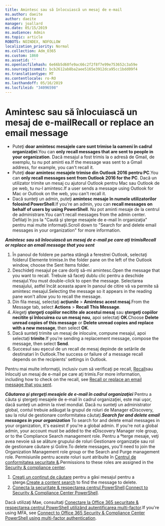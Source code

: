 ```yaml
---
title: Amintesc sau să înlocuiască un mesaj de e-mail
ms.author: daeite
author: daeite
manager: joallard
ms.date: 05/15/2019
ms.audience: Admin
ms.topic: article
ROBOTS: NOINDEX, NOFOLLOW
localization_priority: Normal
ms.collection: Adm_O365
ms.custom: 1860
ms.assetid: ''
ms.openlocfilehash: 6e66b5d60fe9ac66c2f2f8f7e99e753652c3a59e
ms.sourcegitcommit: bcb2612ab8ba2aee5165e3912dca95cc1bdd09f4
ms.translationtype: MT
ms.contentlocale: ro-RO
ms.lasthandoff: 05/16/2019
ms.locfileid: "34096598"
---
```

# <a name="recall-or-replace-an-email-message"></a><span data-ttu-id="e7b77-102">Amintesc sau să înlocuiască un mesaj de e-mail</span><span class="sxs-lookup"><span data-stu-id="e7b77-102">Recall or replace an email message</span></span>

- <span data-ttu-id="e7b77-103">Puteţi **doar amintesc mesajele care sunt trimise la oameni în cadrul organizaţiei**.</span><span class="sxs-lookup"><span data-stu-id="e7b77-103">You can **only recall messages that are sent to people in your organization**.</span></span> <span data-ttu-id="e7b77-104">Dacă mesajul a fost trimis la o adresă de Gmail, de exemplu, tu nu pot aminti ea.</span><span class="sxs-lookup"><span data-stu-id="e7b77-104">If the message was sent to a Gmail address, for example, you can't recall it.</span></span>
- <span data-ttu-id="e7b77-105">Puteţi **doar amintesc mesajele trimise din Outlook 2016 pentru PC**.</span><span class="sxs-lookup"><span data-stu-id="e7b77-105">You can **only recall messages sent from Outlook 2016 for the PC**.</span></span> <span data-ttu-id="e7b77-106">Dacă un utilizator trimite un mesaj cu ajutorul Outlook pentru Mac sau Outlook de pe web, tu nu-l amintesc.</span><span class="sxs-lookup"><span data-stu-id="e7b77-106">If a user sends a message using Outlook for Mac or Outlook on the web, you can't recall it.</span></span>
- <span data-ttu-id="e7b77-107">Dacă sunteţi un admin, puteţi **amintesc mesaje în numele utilizatorilor folosind PowerShell**.</span><span class="sxs-lookup"><span data-stu-id="e7b77-107">If you're an admin, you can **recall messages on behalf of users by using PowerShell**.</span></span> <span data-ttu-id="e7b77-108">Nu pot aminti mesaje de la centrul de administrare.</span><span class="sxs-lookup"><span data-stu-id="e7b77-108">You can't recall messages from the admin center.</span></span> <span data-ttu-id="e7b77-109">Defilaţi în jos la "Caută şi şterge mesajele de e-mail în organizaţia" pentru mai multe informaţii.</span><span class="sxs-lookup"><span data-stu-id="e7b77-109">Scroll down to "Search for and delete email messages in your organization" for more information.</span></span>

<span data-ttu-id="e7b77-110">***Amintesc sau să înlocuiască un mesaj de e-mail pe care aţi trimis***</span><span class="sxs-lookup"><span data-stu-id="e7b77-110">***Recall or replace an email message that you sent***</span></span>
1. <span data-ttu-id="e7b77-111">În panoul de foldere pe partea stângă a ferestrei Outlook, selectaţi folderul Elemente trimise.</span><span class="sxs-lookup"><span data-stu-id="e7b77-111">In the folder pane on the left of the Outlook window, choose the Sent Items folder.</span></span>
2. <span data-ttu-id="e7b77-112">Deschideţi mesajul pe care doriţi să-mi amintesc.</span><span class="sxs-lookup"><span data-stu-id="e7b77-112">Open the message that you want to recall.</span></span> <span data-ttu-id="e7b77-113">Trebuie să faceţi dublu clic pentru a deschide mesajul.</span><span class="sxs-lookup"><span data-stu-id="e7b77-113">You must double-click to open the message.</span></span> <span data-ttu-id="e7b77-114">Selectarea mesajului, astfel încât aceasta apare în panoul de citire vă va permite să amintesc mesajul.</span><span class="sxs-lookup"><span data-stu-id="e7b77-114">Selecting the message so it appears in the reading pane won't allow you to recall the message.</span></span>
3. <span data-ttu-id="e7b77-115">Din fila mesaj, selectaţi **acţiunile** > **Amintesc acest mesaj**.</span><span class="sxs-lookup"><span data-stu-id="e7b77-115">From the Message tab, select **Actions** > **Recall This Message**.</span></span>
4. <span data-ttu-id="e7b77-116">Alegeţi **ştergeţi copiilor necitite ale acestui mesaj** sau **ştergeţi copiilor necitite și înlocuirea cu un mesaj nou**, apoi selectaţi **OK**.</span><span class="sxs-lookup"><span data-stu-id="e7b77-116">Choose **Delete unread copies of this message** or **Delete unread copies and replace with a new message**, then select **OK**.</span></span>
5. <span data-ttu-id="e7b77-117">Dacă sunteţi trimite un mesaj de inlocuire, compune mesajul, apoi selectați **trimite**.</span><span class="sxs-lookup"><span data-stu-id="e7b77-117">If you’re sending a replacement message, compose the message, then select **Send**.</span></span>
6. <span data-ttu-id="e7b77-118">Succesul sau eşecul de un recall de mesaj depinde de setările de destinatari în Outlook.</span><span class="sxs-lookup"><span data-stu-id="e7b77-118">The success or failure of a message recall depends on the recipients' settings in Outlook.</span></span> 

<span data-ttu-id="e7b77-119">Pentru mai multe informaţii, inclusiv cum să verificaţi pe recall, [Recall](https://support.office.com/article/35027f88-d655-4554-b4f8-6c0729a723a0)sau înlocuiţi un mesaj de e-mail pe care aţi trimis.</span><span class="sxs-lookup"><span data-stu-id="e7b77-119">For more information, including how to check on the recall, see [Recall or replace an email message that you sent](https://support.office.com/article/35027f88-d655-4554-b4f8-6c0729a723a0).</span></span>

<span data-ttu-id="e7b77-120">***Căutarea şi ştergeţi mesajele de e-mail în cadrul organizaţiei*** Pentru a căuta şi ştergeţi mesajele de e-mail în cadrul organizaţiei, este mai uşor, dacă sunteţi un admin la nivel mondial. Dacă nu sunteţi un administrator global, contul trebuie adăugat la grupul de roluri de Manager eDiscovery, sau la rolul de gestionare conformitatea căutaţi.</span><span class="sxs-lookup"><span data-stu-id="e7b77-120">***Search for and delete email messages in your organization*** To search for and delete email messages in your organization, it's easiest if you're a global admin. If you're not a global admin, your account must be added to the eDiscovery Manager role group, or to the Compliance Search management role.</span></span> <span data-ttu-id="e7b77-121">Pentru a ºterge mesaje, veţi avea nevoie să se alăture grupului de roluri Gestionare organizaţie sau rol de gestionare căutare și Golire.</span><span class="sxs-lookup"><span data-stu-id="e7b77-121">To delete messages, you'll need to join the Organization Management role group or the Search and Purge management role.</span></span> <span data-ttu-id="e7b77-122">Permisiunile pentru aceste roluri sunt atribuite în [Centrul de conformitatea securitate &](https://protection.office.com/).</span><span class="sxs-lookup"><span data-stu-id="e7b77-122">Permissions to these roles are assigned in the [Security & compliance center](https://protection.office.com/).</span></span>

1. <span data-ttu-id="e7b77-123">[Creaţi un conţinut de căutare](https://docs.microsoft.com/en-us/office365/securitycompliance/content-search) pentru a găsi mesajul pentru a şterge.</span><span class="sxs-lookup"><span data-stu-id="e7b77-123">[Create a content search](https://docs.microsoft.com/en-us/office365/securitycompliance/content-search) to find the message to delete.</span></span>
2. <span data-ttu-id="e7b77-124">[Conecta la securitate & respectarea centrul PowerShell](https://docs.microsoft.com/en-us/powershell/exchange/office-365-scc/connect-to-scc-powershell/connect-to-scc-powershell?view=exchange-ps).</span><span class="sxs-lookup"><span data-stu-id="e7b77-124">[Connect to Security & Compliance Center PowerShell](https://docs.microsoft.com/en-us/powershell/exchange/office-365-scc/connect-to-scc-powershell/connect-to-scc-powershell?view=exchange-ps).</span></span> 

<span data-ttu-id="e7b77-125">Dacă utilizaţi Mae, consultaţi [Conectare la Office 365 securitate & respectarea centrul PowerShell utilizând autentificarea multi-factor](https://docs.microsoft.com/en-us/powershell/exchange/office-365-scc/connect-to-scc-powershell/mfa-connect-to-scc-powershell?view=exchange-ps).</span><span class="sxs-lookup"><span data-stu-id="e7b77-125">If you're using MFA, see [Connect to Office 365 Security & Compliance Center PowerShell using multi-factor authentication](https://docs.microsoft.com/en-us/powershell/exchange/office-365-scc/connect-to-scc-powershell/mfa-connect-to-scc-powershell?view=exchange-ps).</span></span> 
